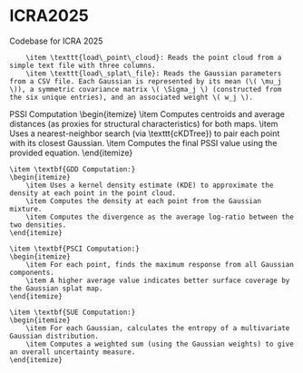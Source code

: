 # ICRA2025
Codebase for ICRA 2025


        \item \texttt{load\_point\_cloud}: Reads the point cloud from a simple text file with three columns.
        \item \texttt{load\_splat\_file}: Reads the Gaussian parameters from a CSV file. Each Gaussian is represented by its mean (\( \mu_j \)), a symmetric covariance matrix \( \Sigma_j \) (constructed from the six unique entries), and an associated weight \( w_j \).
    
   PSSI Computation
    \begin{itemize}
        \item Computes centroids and average distances (as proxies for structural characteristics) for both maps.
        \item Uses a nearest-neighbor search (via \texttt{cKDTree}) to pair each point with its closest Gaussian.
        \item Computes the final PSSI value using the provided equation.
    \end{itemize}
    
    \item \textbf{GDD Computation:}
    \begin{itemize}
        \item Uses a kernel density estimate (KDE) to approximate the density at each point in the point cloud.
        \item Computes the density at each point from the Gaussian mixture.
        \item Computes the divergence as the average log-ratio between the two densities.
    \end{itemize}
    
    \item \textbf{PSCI Computation:}
    \begin{itemize}
        \item For each point, finds the maximum response from all Gaussian components.
        \item A higher average value indicates better surface coverage by the Gaussian splat map.
    \end{itemize}
    
    \item \textbf{SUE Computation:}
    \begin{itemize}
        \item For each Gaussian, calculates the entropy of a multivariate Gaussian distribution.
        \item Computes a weighted sum (using the Gaussian weights) to give an overall uncertainty measure.
    \end{itemize}
